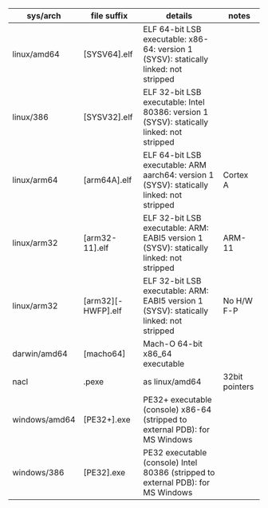 |  sys/arch     |   file suffix      |           details                                                                         |    notes       |
|---------------|--------------------|-------------------------------------------------------------------------------------------|----------------|
| linux/amd64   | [SYSV64].elf       | ELF 64-bit LSB executable: x86-64: version 1 (SYSV): statically linked: not stripped      |                |
| linux/386     | [SYSV32].elf       | ELF 32-bit LSB executable: Intel 80386: version 1 (SYSV): statically linked: not stripped |                |
| linux/arm64   | [arm64A].elf       | ELF 64-bit LSB executable: ARM aarch64: version 1 (SYSV): statically linked: not stripped |   Cortex A     |
| linux/arm32   | [arm32-11].elf     | ELF 32-bit LSB executable: ARM: EABI5 version 1 (SYSV): statically linked: not stripped   |   ARM-11       |
| linux/arm32   | [arm32][-HWFP].elf | ELF 32-bit LSB executable: ARM: EABI5 version 1 (SYSV): statically linked: not stripped   | No H/W F-P     |
| darwin/amd64  | [macho64]          | Mach-O 64-bit x86_64 executable                                                           |                |
| nacl          | .pexe              | as linux/amd64                                                                            | 32bit pointers |
| windows/amd64 | [PE32+].exe        | PE32+ executable (console) x86-64 (stripped to external PDB): for MS Windows              |                |
| windows/386   | [PE32].exe         | PE32 executable (console) Intel 80386 (stripped to external PDB): for MS Windows          |                |
